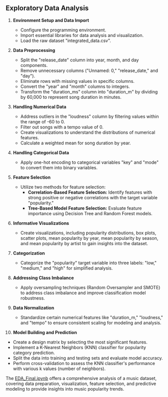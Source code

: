 ## Exploratory Data Analysis

1. **Environment Setup and Data Import**
   - Configure the programming environment.
   - Import essential libraries for data analysis and visualization.
   - Load the raw dataset "integrated_data.csv".

2. **Data Preprocessing**
   - Split the "release_date" column into year, month, and day components.
   - Remove unnecessary columns ("Unnamed: 0," "release_date," and "day").
   - Eliminate rows with missing values in specific columns.
   - Convert the "year" and "month" columns to integers.
   - Transform the "duration_ms" column into "duration_m" by dividing by 60,000 to represent song duration in minutes.

3. **Handling Numerical Data**
   - Address outliers in the "loudness" column by filtering values within the range of -60 to 0.
   - Filter out songs with a tempo value of 0.
   - Create visualizations to understand the distributions of numerical features.
   - Calculate a weighted mean for song duration by year.

4. **Handling Categorical Data**
   - Apply one-hot encoding to categorical variables "key" and "mode" to convert them into binary variables.

5. **Feature Selection**
   - Utilize two methods for feature selection:
     - **Correlation-Based Feature Selection:** Identify features with strong positive or negative correlations with the target variable "popularity."
     - **Tree-Based Model Feature Selection:** Evaluate feature importance using Decision Tree and Random Forest models.

6. **Informative Visualizations**
   - Create visualizations, including popularity distributions, box plots, scatter plots, mean popularity by year, mean popularity by season, and mean popularity by artist to gain insights into the dataset.

7. **Categorization**
   - Categorize the "popularity" target variable into three labels: "low," "medium," and "high" for simplified analysis.

8. **Addressing Class Imbalance**
   - Apply oversampling techniques (Random Oversampler and SMOTE) to address class imbalance and improve classification model robustness.

9. **Data Normalization**
   - Standardize certain numerical features like "duration_m," "loudness," and "tempo" to ensure consistent scaling for modeling and analysis.

10. **Model Building and Prediction**
   - Create a design matrix by selecting the most significant features.
   - Implement a K-Nearest Neighbors (KNN) classifier for popularity category prediction.
   - Split the data into training and testing sets and evaluate model accuracy.
   - Perform cross-validation to assess the KNN classifier's performance with various k values (number of neighbors).

The [EDA_Final.ipynb](https://github.com/dmml-heriot-watt/group-coursework-machine-learners/blob/main/notebooks/EDA/EDA_Final.ipynb) offers a comprehensive analysis of a music dataset, covering data preparation, visualization, feature selection, and predictive modeling to provide insights into music popularity trends.
